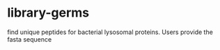 # library-germs
find unique peptides for bacterial lysosomal proteins.
Users provide the fasta sequence
